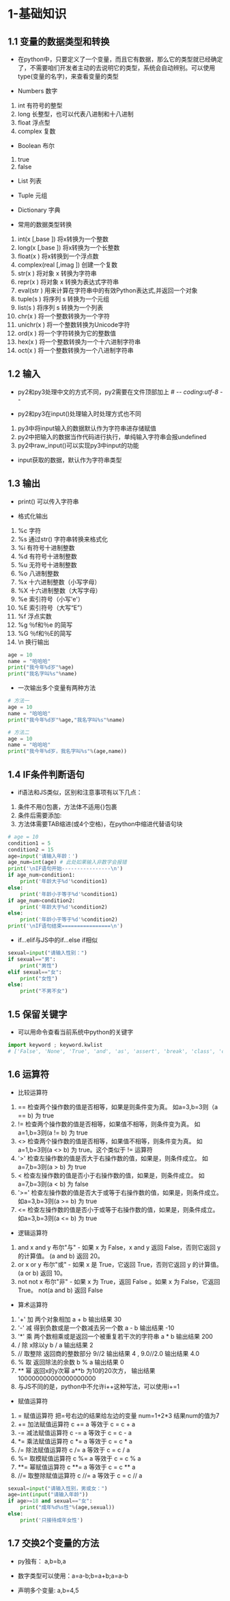 # 1-基础知识

## 1.1 变量的数据类型和转换

* 在python中，只要定义了一个变量，而且它有数据，那么它的类型就已经确定了，不需要咱们开发者主动的去说明它的类型，系统会自动辨别。可以使用type(变量的名字)，来查看变量的类型

* Numbers 数字
1. int 有符号的整型
2. long 长整型，也可以代表八进制和十八进制
3. float 浮点型
4. complex 复数

* Boolean 布尔
1. true
2. false

* List 列表

* Tuple 元组

* Dictionary 字典

* 常用的数据类型转换
1. int(x [,base ])  将x转换为一个整数
2. long(x [,base ])  将x转换为一个长整数
3. float(x )  将x转换到一个浮点数
4. complex(real [,imag ])  创建一个复数
5. str(x )  将对象 x 转换为字符串
6. repr(x )  将对象 x 转换为表达式字符串
7. eval(str )  用来计算在字符串中的有效Python表达式,并返回一个对象
8. tuple(s )  将序列 s 转换为一个元组
9. list(s )  将序列 s 转换为一个列表
10. chr(x )  将一个整数转换为一个字符
11. unichr(x )  将一个整数转换为Unicode字符
12. ord(x )  将一个字符转换为它的整数值
13. hex(x )  将一个整数转换为一个十六进制字符串
14. oct(x )  将一个整数转换为一个八进制字符串

## 1.2 输入

* py2和py3处理中文的方式不同，py2需要在文件顶部加上 # -*- coding:utf-8 -*-

* py2和py3在input()处理输入时处理方式也不同
1. py3中将input输入的数据默认作为字符串进存储赋值
2. py2中把输入的数据当作代码进行执行，单纯输入字符串会报undefined
3. py2中raw_input()可以实现py3中input的功能

* input获取的数据，默认作为字符串类型

## 1.3 输出

* print() 可以传入字符串

* 格式化输出
1. %c  字符
2. %s  通过str() 字符串转换来格式化
3. %i  有符号十进制整数
4. %d  有符号十进制整数
5. %u  无符号十进制整数
6. %o  八进制整数
7. %x  十六进制整数（小写字母）
8. %X  十六进制整数（大写字母）
9. %e  索引符号（小写'e'）
10. %E  索引符号（大写“E”）
11. %f  浮点实数
12. %g  ％f和％e 的简写
13. %G  ％f和％E的简写
14. \n  换行输出

```py
age = 10
name = "哈哈哈"
print("我今年%d岁"%age)
print("我名字叫%s"%name)
```

* 一次输出多个变量有两种方法

```py
# 方法一
age = 10
name = "哈哈哈"
print("我今年%d岁"%age,"我名字叫%s"%name)

# 方法二
age = 10
name = "哈哈哈"
print("我今年%d岁，我名字叫%s"%(age,name))
```

## 1.4 IF条件判断语句

* if语法和JS类似，区别和注意事项有以下几点：
1. 条件不用()包裹，方法体不适用{}包裹
2. 条件后需要添加:
3. 方法体需要TAB缩进(或4个空格)，在python中缩进代替语句块

```py
# age = 10
condition1 = 5
condition2 = 15
age=input('请输入年龄：')
age_num=int(age) # 此处如果输入非数字会报错
print('\nIF语句开始----------------\n')
if age_num>condition1:
    print('年龄大于%d'%condition1)
else:
    print('年龄小于等于%d'%condition1)
if age_num>condition2:
    print('年龄大于%d'%condition2)
else:
    print('年龄小于等于%d'%condition2)
print('\nIF语句结束================\n')
```

* if...elif与JS中的if...else if相似

```py
sexual=input("请输入性别：")
if sexual=="男":
    print("男性")
elif sexual=="女":
    print("女性")
else:
    print("不男不女")
```

## 1.5 保留关键字

* 可以用命令查看当前系统中python的关键字

```py
import keyword ; keyword.kwlist
# ['False', 'None', 'True', 'and', 'as', 'assert', 'break', 'class', 'continue', 'def', 'del', 'elif', 'else', 'except', 'finally', 'for', 'from', 'global', 'if', 'import', 'in', 'is', 'lambda', 'nonlocal', 'not', 'or', 'pass', 'raise', 'return', 'try', 'while', 'with', 'yield']
```

## 1.6 运算符

* 比较运算符
1. ==  检查两个操作数的值是否相等，如果是则条件变为真。  如a=3,b=3则（a == b) 为 true
2. !=  检查两个操作数的值是否相等，如果值不相等，则条件变为真。  如a=1,b=3则(a != b) 为 true
3. <>  检查两个操作数的值是否相等，如果值不相等，则条件变为真。  如a=1,b=3则(a <> b) 为 true。这个类似于 != 运算符
4. '>'  检查左操作数的值是否大于右操作数的值，如果是，则条件成立。  如a=7,b=3则(a > b) 为 true
5. <  检查左操作数的值是否小于右操作数的值，如果是，则条件成立。  如a=7,b=3则(a < b) 为 false
6. '>='  检查左操作数的值是否大于或等于右操作数的值，如果是，则条件成立。  如a=3,b=3则(a >= b) 为 true
7. <=  检查左操作数的值是否小于或等于右操作数的值，如果是，则条件成立。  如a=3,b=3则(a <= b) 为 true

* 逻辑运算符
1. and  x and y  布尔"与" - 如果 x 为 False，x and y 返回 False，否则它返回 y 的计算值。  (a and b) 返回 20。
2. or  x or y  布尔"或" - 如果 x 是 True，它返回 True，否则它返回 y 的计算值。  (a or b) 返回 10。
3. not  not x  布尔"非" - 如果 x 为 True，返回 False 。如果 x 为 False，它返回 True。  not(a and b) 返回 False

* 算术运算符
1. '+'  加  两个对象相加 a + b 输出结果 30
2. '-'  减  得到负数或是一个数减去另一个数 a - b 输出结果 -10
3. '*'  乘  两个数相乘或是返回一个被重复若干次的字符串 a * b 输出结果 200
4. /  除  x除以y b / a 输出结果 2
5. //  取整除  返回商的整数部分 9//2 输出结果 4 , 9.0//2.0 输出结果 4.0
6. %  取  返回除法的余数 b % a 输出结果 0
7. **  幂  返回x的y次幂 a**b 为10的20次方， 输出结果 100000000000000000000
8. 与JS不同的是，python中不允许i++这种写法，可以使用i+=1

* 赋值运算符
1. =  赋值运算符  把=号右边的结果给左边的变量 num=1+2*3 结果num的值为7
2. +=  加法赋值运算符  c += a 等效于 c = c + a
3. -=  减法赋值运算符  c -= a 等效于 c = c - a
4. *=  乘法赋值运算符  c *= a 等效于 c = c * a
5. /=  除法赋值运算符  c /= a 等效于 c = c / a
6. %=  取模赋值运算符  c %= a 等效于 c = c % a
7. **=  幂赋值运算符  c **= a 等效于 c = c ** a
8. //=  取整除赋值运算符  c //= a 等效于 c = c // a

```py
sexual=input("请输入性别，男或女：")
age=int(input("请输入年龄"))
if age>=18 and sexual=="女":
    print("成年%d%s性"%(age,sexual))
else:
    print('只接待成年女性')
```

## 1.7 交换2个变量的方法

* py独有： a,b=b,a

* 数字类型可以使用：a=a-b;b=a+b;a=a-b

* 声明多个变量: a,b=4,5